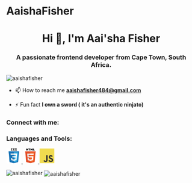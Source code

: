 # AaishaFisher

<h1 align="center">Hi 👋, I'm Aai'sha Fisher</h1>
<h3 align="center">A passionate frontend developer from Cape Town, South Africa.</h3>

<p align="left"> <img src="https://komarev.com/ghpvc/?username=aaishafisher&label=Profile%20views&color=0e75b6&style=flat" alt="aaishafisher" /> </p>

- 📫 How to reach me **aaishafisher484@gmail.com**

- ⚡ Fun fact **I own a sword ( it's an authentic ninjato)**

<h3 align="left">Connect with me:</h3>
<p align="left">
</p>

<h3 align="left">Languages and Tools:</h3>
<p align="left"> <a href="https://www.w3schools.com/css/" target="_blank" rel="noreferrer"> <img src="https://raw.githubusercontent.com/devicons/devicon/master/icons/css3/css3-original-wordmark.svg" alt="css3" width="40" height="40"/> </a> <a href="https://www.w3.org/html/" target="_blank" rel="noreferrer"> <img src="https://raw.githubusercontent.com/devicons/devicon/master/icons/html5/html5-original-wordmark.svg" alt="html5" width="40" height="40"/> </a> <a href="https://developer.mozilla.org/en-US/docs/Web/JavaScript" target="_blank" rel="noreferrer"> <img src="https://raw.githubusercontent.com/devicons/devicon/master/icons/javascript/javascript-original.svg" alt="javascript" width="40" height="40"/> </a> </p>

<p><img align="left" src="https://github-readme-stats.vercel.app/api/top-langs?username=aaishafisher&show_icons=true&locale=en&layout=compact" alt="aaishafisher" /></p>

<p>&nbsp;<img align="center" src="https://github-readme-stats.vercel.app/api?username=aaishafisher&show_icons=true&locale=en" alt="aaishafisher" /></p>
